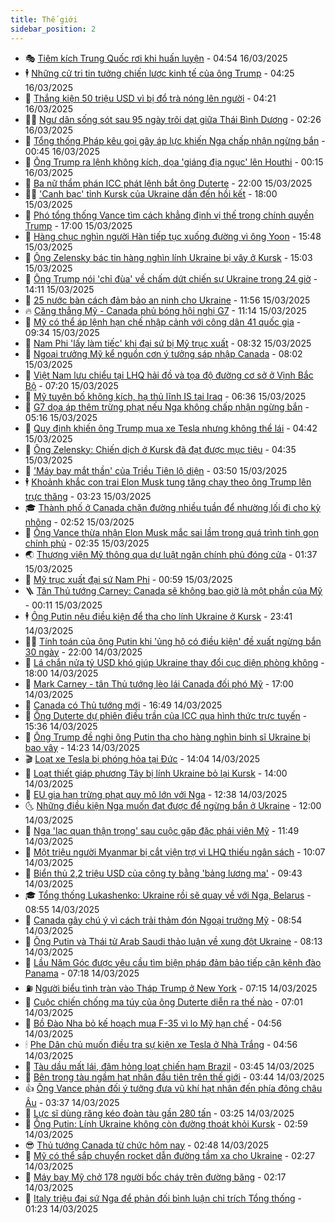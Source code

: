 ```yaml
---
title: Thế giới
sidebar_position: 2
---
```


<!-- vnexpress-the-gioi:START -->
- 🎭 [Tiêm kích Trung Quốc rơi khi huấn luyện](https://vnexpress.net/tiem-kich-trung-quoc-roi-khi-huan-luyen-4861925.html) - 04:54 16/03/2025
- 🕴 [Những cử tri tin tưởng chiến lược kinh tế của ông Trump](https://vnexpress.net/nhung-cu-tri-tin-tuong-chien-luoc-kinh-te-cua-ong-trump-4860632.html) - 04:25 16/03/2025
- 🤭 [Thắng kiện 50 triệu USD vì bị đổ trà nóng lên người](https://vnexpress.net/thang-kien-50-trieu-usd-vi-bi-do-tra-nong-len-nguoi-4861885.html) - 04:21 16/03/2025
- 🧑‍💻 [Ngư dân sống sót sau 95 ngày trôi dạt giữa Thái Bình Dương](https://vnexpress.net/ngu-dan-song-sot-sau-95-ngay-troi-dat-giua-thai-binh-duong-4861864.html) - 02:26 16/03/2025
- 🦏 [Tổng thống Pháp kêu gọi gây áp lực khiến Nga chấp nhận ngừng bắn](https://vnexpress.net/tong-thong-phap-keu-goi-gay-ap-luc-khien-nga-chap-nhan-ngung-ban-4861850.html) - 00:45 16/03/2025
- 🦒 [Ông Trump ra lệnh không kích, dọa &#39;giáng địa ngục&#39; lên Houthi](https://vnexpress.net/ong-trump-ra-lenh-khong-kich-doa-giang-dia-nguc-len-houthi-4861845.html) - 00:15 16/03/2025
- 🌈 [Ba nữ thẩm phán ICC phát lệnh bắt ông Duterte](https://vnexpress.net/ba-nu-tham-phan-icc-phat-lenh-bat-ong-duterte-4861214.html) - 22:00 15/03/2025
- 🧑‍🏫 [&#39;Canh bạc&#39; tỉnh Kursk của Ukraine dần đến hồi kết](https://vnexpress.net/canh-bac-tinh-kursk-cua-ukraine-dan-den-hoi-ket-4861121.html) - 18:00 15/03/2025
- 🐲 [Phó tổng thống Vance tìm cách khẳng định vị thế trong chính quyền Trump](https://vnexpress.net/pho-tong-thong-vance-tim-cach-khang-dinh-vi-the-trong-chinh-quyen-trump-4859699.html) - 17:00 15/03/2025
- 🦒 [Hàng chục nghìn người Hàn tiếp tục xuống đường vì ông Yoon](https://vnexpress.net/hang-chuc-nghin-nguoi-han-tiep-tuc-xuong-duong-vi-ong-yoon-4861820.html) - 15:48 15/03/2025
- 🐻 [Ông Zelensky bác tin hàng nghìn lính Ukraine bị vây ở Kursk](https://vnexpress.net/ong-zelensky-bac-tin-hang-nghin-linh-ukraine-bi-vay-o-kursk-4861801.html) - 15:03 15/03/2025
- 🚀 [Ông Trump nói &#39;chỉ đùa&#39; về chấm dứt chiến sự Ukraine trong 24 giờ](https://vnexpress.net/ong-trump-noi-chi-dua-ve-cham-dut-chien-su-ukraine-trong-24-gio-4861795.html) - 14:11 15/03/2025
- 🥰 [25 nước bàn cách đảm bảo an ninh cho Ukraine](https://vnexpress.net/25-nuoc-ban-cach-dam-bao-an-ninh-cho-ukraine-4861768.html) - 11:56 15/03/2025
- 🔥 [Căng thẳng Mỹ - Canada phủ bóng hội nghị G7](https://vnexpress.net/cang-thang-my-canada-phu-bong-hoi-nghi-g7-4861617.html) - 11:14 15/03/2025
- 🥳 [Mỹ có thể áp lệnh hạn chế nhập cảnh với công dân 41 quốc gia](https://vnexpress.net/my-co-the-ap-lenh-han-che-nhap-canh-voi-cong-dan-41-quoc-gia-4861760.html) - 09:34 15/03/2025
- 💼 [Nam Phi &#39;lấy làm tiếc&#39; khi đại sứ bị Mỹ trục xuất](https://vnexpress.net/nam-phi-lay-lam-tiec-khi-dai-su-bi-my-truc-xuat-4861723.html) - 08:32 15/03/2025
- 🤡 [Ngoại trưởng Mỹ kể nguồn cơn ý tưởng sáp nhập Canada](https://vnexpress.net/ngoai-truong-my-ke-nguon-con-y-tuong-sap-nhap-canada-4861609.html) - 08:02 15/03/2025
- 🌁 [Việt Nam lưu chiểu tại LHQ hải đồ và tọa độ đường cơ sở ở Vịnh Bắc Bộ](https://vnexpress.net/viet-nam-luu-chieu-tai-lhq-hai-do-va-toa-do-duong-co-so-o-vinh-bac-bo-4861711.html) - 07:20 15/03/2025
- 🤩 [Mỹ tuyên bố không kích, hạ thủ lĩnh IS tại Iraq](https://vnexpress.net/my-tuyen-bo-khong-kich-ha-thu-linh-is-tai-iraq-4861635.html) - 06:36 15/03/2025
- 🎉 [G7 dọa áp thêm trừng phạt nếu Nga không chấp nhận ngừng bắn](https://vnexpress.net/g7-doa-ap-them-trung-phat-neu-nga-khong-chap-nhan-ngung-ban-4861668.html) - 05:16 15/03/2025
- 🎉 [Quy định khiến ông Trump mua xe Tesla nhưng không thể lái](https://vnexpress.net/quy-dinh-khien-ong-trump-mua-xe-tesla-nhung-khong-the-lai-4861568.html) - 04:42 15/03/2025
- 🌁 [Ông Zelensky: Chiến dịch ở Kursk đã đạt được mục tiêu](https://vnexpress.net/ong-zelensky-chien-dich-o-kursk-da-dat-duoc-muc-tieu-4861626.html) - 04:35 15/03/2025
- 🌊 [&#39;Máy bay mắt thần&#39; của Triều Tiên lộ diện](https://vnexpress.net/may-bay-mat-than-cua-trieu-tien-lo-dien-4861587.html) - 03:50 15/03/2025
- 🕴 [Khoảnh khắc con trai Elon Musk tung tăng chạy theo ông Trump lên trực thăng](https://vnexpress.net/khoanh-khac-con-trai-elon-musk-tung-tang-chay-theo-ong-trump-len-truc-thang-4861615.html) - 03:23 15/03/2025
- 🎓 [Thành phố ở Canada chặn đường nhiều tuần để nhường lối đi cho kỳ nhông](https://vnexpress.net/thanh-pho-o-canada-chan-duong-nhieu-tuan-de-nhuong-loi-di-cho-ky-nhong-4861580.html) - 02:52 15/03/2025
- 🦩 [Ông Vance thừa nhận Elon Musk mắc sai lầm trong quá trình tinh gọn chính phủ](https://vnexpress.net/ong-vance-thua-nhan-elon-musk-mac-sai-lam-trong-qua-trinh-tinh-gon-chinh-phu-4861572.html) - 02:35 15/03/2025
- 🌏 [Thượng viện Mỹ thông qua dự luật ngăn chính phủ đóng cửa](https://vnexpress.net/thuong-vien-my-thong-qua-du-luat-ngan-chinh-phu-dong-cua-4861549.html) - 01:37 15/03/2025
- 🌋 [Mỹ trục xuất đại sứ Nam Phi](https://vnexpress.net/my-truc-xuat-dai-su-nam-phi-4861560.html) - 00:59 15/03/2025
- 🪜 [Tân Thủ tướng Carney: Canada sẽ không bao giờ là một phần của Mỹ](https://vnexpress.net/tan-thu-tuong-carney-canada-se-khong-bao-gio-la-mot-phan-cua-my-4861552.html) - 00:11 15/03/2025
- 🕴 [Ông Putin nêu điều kiện để tha cho lính Ukraine ở Kursk](https://vnexpress.net/ong-putin-neu-dieu-kien-de-tha-cho-linh-ukraine-o-kursk-4861542.html) - 23:41 14/03/2025
- 🧑‍🏫 [Tính toán của ông Putin khi &#39;ủng hộ có điều kiện&#39; đề xuất ngừng bắn 30 ngày](https://vnexpress.net/tinh-toan-cua-ong-putin-khi-ung-ho-co-dieu-kien-de-xuat-ngung-ban-30-ngay-4861107.html) - 22:00 14/03/2025
- 🌮 [Lá chắn nửa tỷ USD khó giúp Ukraine thay đổi cục diện phòng không](https://vnexpress.net/la-chan-nua-ty-usd-kho-giup-ukraine-thay-doi-cuc-dien-phong-khong-4860970.html) - 18:00 14/03/2025
- 🚦 [Mark Carney - tân Thủ tướng lèo lái Canada đối phó Mỹ](https://vnexpress.net/mark-carney-tan-thu-tuong-leo-lai-canada-doi-pho-my-4858850.html) - 17:00 14/03/2025
- 💫 [Canada có Thủ tướng mới](https://vnexpress.net/canada-co-thu-tuong-moi-4861525.html) - 16:49 14/03/2025
- 🤡 [Ông Duterte dự phiên điều trần của ICC qua hình thức trực tuyến](https://vnexpress.net/ong-duterte-du-phien-dieu-tran-cua-icc-qua-hinh-thuc-truc-tuyen-4861511.html) - 15:36 14/03/2025
- 🦣 [Ông Trump đề nghị ông Putin tha cho hàng nghìn binh sĩ Ukraine bị bao vây](https://vnexpress.net/ong-trump-de-nghi-ong-putin-tha-cho-hang-nghin-binh-si-ukraine-bi-bao-vay-4861507.html) - 14:23 14/03/2025
- 🎬 [Loạt xe Tesla bị phóng hỏa tại Đức](https://vnexpress.net/loat-xe-tesla-bi-phong-hoa-tai-duc-4861494.html) - 14:04 14/03/2025
- 🎉 [Loạt thiết giáp phương Tây bị lính Ukraine bỏ lại Kursk](https://vnexpress.net/loat-thiet-giap-phuong-tay-bi-linh-ukraine-bo-lai-kursk-4861307.html) - 14:00 14/03/2025
- 🎡 [EU gia hạn trừng phạt quy mô lớn với Nga](https://vnexpress.net/eu-gia-han-trung-phat-quy-mo-lon-voi-nga-4861476.html) - 12:38 14/03/2025
- 🌜 [Những điều kiện Nga muốn đạt được để ngừng bắn ở Ukraine](https://vnexpress.net/nhung-dieu-kien-nga-muon-dat-duoc-de-ngung-ban-o-ukraine-vnepre-4861153.html) - 12:00 14/03/2025
- 🎡 [Nga &#39;lạc quan thận trọng&#39; sau cuộc gặp đặc phái viên Mỹ](https://vnexpress.net/nga-lac-quan-than-trong-sau-cuoc-gap-dac-phai-vien-my-4861460.html) - 11:49 14/03/2025
- 🤗 [Một triệu người Myanmar bị cắt viện trợ vì LHQ thiếu ngân sách](https://vnexpress.net/mot-trieu-nguoi-myanmar-bi-cat-vien-tro-vi-lhq-thieu-ngan-sach-4861441.html) - 10:07 14/03/2025
- 🦩 [Biển thủ 2,2 triệu USD của công ty bằng &#39;bảng lương ma&#39;](https://vnexpress.net/bien-thu-2-2-trieu-usd-cua-cong-ty-bang-bang-luong-ma-4861434.html) - 09:43 14/03/2025
- 🎓 [Tổng thống Lukashenko: Ukraine rồi sẽ quay về với Nga, Belarus](https://vnexpress.net/tong-thong-lukashenko-ukraine-roi-se-quay-ve-voi-nga-belarus-4861330.html) - 08:55 14/03/2025
- 🌁 [Canada gây chú ý vì cách trải thảm đón Ngoại trưởng Mỹ](https://vnexpress.net/canada-gay-chu-y-vi-cach-trai-tham-don-ngoai-truong-my-4861356.html) - 08:54 14/03/2025
- 🤩 [Ông Putin và Thái tử Arab Saudi thảo luận về xung đột Ukraine](https://vnexpress.net/ong-putin-va-thai-tu-arab-saudi-thao-luan-ve-xung-dot-ukraine-4861373.html) - 08:13 14/03/2025
- 👹 [Lầu Năm Góc được yêu cầu tìm biện pháp đảm bảo tiếp cận kênh đào Panama](https://vnexpress.net/lau-nam-goc-duoc-yeu-cau-tim-bien-phap-dam-bao-tiep-can-kenh-dao-panama-4861105.html) - 07:18 14/03/2025
- ⛽️ [Người biểu tình tràn vào Tháp Trump ở New York](https://vnexpress.net/nguoi-bieu-tinh-tran-vao-thap-trump-o-new-york-4861287.html) - 07:15 14/03/2025
- 🚀 [Cuộc chiến chống ma túy của ông Duterte diễn ra thế nào](https://vnexpress.net/cuoc-chien-chong-ma-tuy-cua-ong-duterte-dien-ra-the-nao-vnepre-4860933.html) - 07:01 14/03/2025
- 🎡 [Bồ Đào Nha bỏ kế hoạch mua F-35 vì lo Mỹ hạn chế](https://vnexpress.net/bo-dao-nha-bo-ke-hoach-mua-f-35-vi-lo-my-han-che-4861278.html) - 04:56 14/03/2025
- 🕯 [Phe Dân chủ muốn điều tra sự kiện xe Tesla ở Nhà Trắng](https://vnexpress.net/phe-dan-chu-muon-dieu-tra-su-kien-xe-tesla-o-nha-trang-4861248.html) - 04:56 14/03/2025
- 🐻 [Tàu dầu mất lái, đâm hỏng loạt chiến hạm Brazil](https://vnexpress.net/tau-dau-mat-lai-dam-hong-loat-chien-ham-brazil-4861143.html) - 03:45 14/03/2025
- 🚦 [Bên trong tàu ngầm hạt nhân đầu tiên trên thế giới](https://vnexpress.net/ben-trong-tau-ngam-hat-nhan-dau-tien-tren-the-gioi-4860917.html) - 03:44 14/03/2025
- 👍 [Ông Vance phản đối ý tưởng đưa vũ khí hạt nhân đến phía đông châu Âu](https://vnexpress.net/ong-vance-phan-doi-y-tuong-dua-vu-khi-hat-nhan-den-phia-dong-chau-au-4861115.html) - 03:37 14/03/2025
- 🚀 [Lực sĩ dùng răng kéo đoàn tàu gần 280 tấn](https://vnexpress.net/luc-si-dung-rang-keo-doan-tau-gan-280-tan-4861175.html) - 03:25 14/03/2025
- 🌮 [Ông Putin: Lính Ukraine không còn đường thoát khỏi Kursk](https://vnexpress.net/ong-putin-linh-ukraine-khong-con-duong-thoat-khoi-kursk-4861150.html) - 02:59 14/03/2025
- 😎 [Thủ tướng Canada từ chức hôm nay](https://vnexpress.net/thu-tuong-canada-tu-chuc-hom-nay-4861174.html) - 02:48 14/03/2025
- 🐲 [Mỹ có thể sắp chuyển rocket dẫn đường tầm xa cho Ukraine](https://vnexpress.net/my-co-the-sap-chuyen-rocket-dan-duong-tam-xa-cho-ukraine-4861136.html) - 02:27 14/03/2025
- 💫 [Máy bay Mỹ chở 178 người bốc cháy trên đường băng](https://vnexpress.net/may-bay-my-cho-178-nguoi-boc-chay-tren-duong-bang-4861140.html) - 02:17 14/03/2025
- 👀 [Italy triệu đại sứ Nga để phản đối bình luận chỉ trích Tổng thống](https://vnexpress.net/italy-trieu-dai-su-nga-de-phan-doi-binh-luan-chi-trich-tong-thong-4861103.html) - 01:23 14/03/2025<!-- vnexpress-the-gioi:END -->